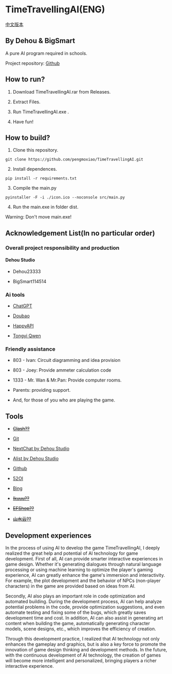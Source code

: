 # TimeTravellingAI(ENG)

[中文版本](README-CN.md)

## By Dehou & BigSmart
A pure AI program required in schools.

Project repository: [Github](https://github.com/pengmoxiao/TimeTravellingAI)

## How to run?
1. Download TimeTravellingAI.rar from Releases.

2. Extract Files.

3. Run TimeTravellingAI.exe .

4. Have fun!

## How to build?
1. Clone this repository.

```
git clone https://github.com/pengmoxiao/TimeTravellingAI.git
```

2. Install dependences.

```
pip install -r requirements.txt
```

3. Compile the main.py
```
pyinstaller -F -i ./icon.ico --noconsole src/main.py
```
4. Run the main.exe in folder dist.

Warning: Don't move main.exe!

## Acknowledgement List(In no particular order)

### Overall project responsibility and production

#### Dehou Studio

- Dehou23333

- BigSmart114514

### Ai tools

- [ChatGPT](https://chatgpt.com)

- [Doubao](https://doubao.com)

- [HappyAPI](https://happyapi.org)

- [Tongyi Qwen](https://tongyi.aliyun.com)

### Friendly assistance

- 803 - Ivan: Circuit diagramming and idea provision

- 803 - Joey: Provide ammeter calculation code

- 1333 - Mr. Wan & Mr.Pan: Provide computer rooms.

- Parents: providing support.

- And, for those of you who are playing the game.

## Tools

- ~~[Clash??](https://github.com/clash-verge-rev/clash-verge-rev)~~

- [Git](https://git-scm.com/)

- [NextChat by Dehou Studio](https://ai.moxiao.site/)

- [Alist by Dehou Studio](https://alist.moxiao.site/)

- [Github](https://github.com/)

- [52OI](https://52oi.com/)

- [Bing](https://bing.com/)

- ~~[Ikuuu??](https://ikuuu.one/auth/register?code=nBzb)~~

- ~~[EFShop??](https://efshop.cc/)~~

- ~~[山水云??](https://sy.wgkzg.com/#/register?code=fSBMHnnU/)~~

## Development experiences

In the process of using AI to develop the game TimeTravellingAI, I deeply realized the great help and potential of AI technology for game development. First of all, AI can provide smarter interactive experiences in game design. Whether it's generating dialogues through natural language processing or using machine learning to optimize the player's gaming experience, AI can greatly enhance the game's immersion and interactivity. For example, the plot development and the behavior of NPCs (non-player characters) in the game are provided based on ideas from AI.

Secondly, AI also plays an important role in code optimization and automated building. During the development process, AI can help analyze potential problems in the code, provide optimization suggestions, and even automate testing and fixing some of the bugs, which greatly saves development time and cost. In addition, AI can also assist in generating art content when building the game, automatically generating character models, scene designs, etc., which improves the efficiency of creation.

Through this development practice, I realized that AI technology not only enhances the gameplay and graphics, but is also a key force to promote the innovation of game design thinking and development methods. In the future, with the continuous development of AI technology, the creation of games will become more intelligent and personalized, bringing players a richer interactive experience.